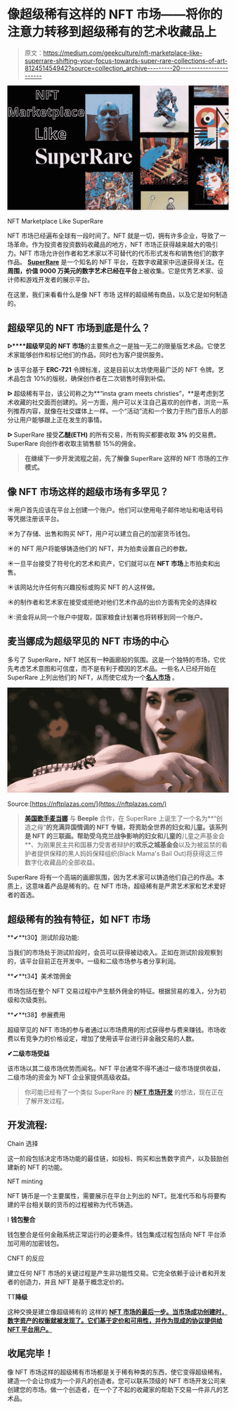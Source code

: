 # 像超级稀有这样的 NFT 市场——将你的注意力转移到超级稀有的艺术收藏品上

> 原文：<https://medium.com/geekculture/nft-marketplace-like-superrare-shifting-your-focus-towards-super-rare-collections-of-art-812451454942?source=collection_archive---------20----------------------->

![](img/88f1672853d0f5e7321d8844c4669dee.png)

NFT Marketplace Like SuperRare

NFT 市场已经遍布全球有一段时间了。NFT 就是一切，拥有许多企业，导致了一场革命。作为投资者投资数码收藏品的地方，NFT 市场正获得越来越大的吸引力。NFT 市场允许创作者和艺术家以不可替代的代币形式发布和销售他们的数字作品。 [**SuperRare**](https://superrare.com/) 是一个知名的 NFT 平台，在数字收藏家中迅速获得关注。在**周围，价值 9000 万美元的数字艺术已经在平台**上被收集。它是优秀艺术家、设计师和游戏开发者的展示平台。

在这里，我们来看看什么是像 NFT 市场 这样的超级稀有商品，以及它是如何制造的。

## **超级罕见的 NFT 市场到底是什么？**

**ᐅ****超级罕见的 NFT 市场**的主要焦点之一是独一无二的限量版艺术品。它使艺术家能够创作和标记他们的作品，同时也为客户提供服务。

**ᐅ** 该平台基于 **ERC-721** 令牌标准，这是目前以太坊使用最广泛的 NFT 令牌。艺术品包含 10%的版税，确保创作者在二次销售时得到补偿。

**ᐅ** 超级稀有平台，该公司称之为**“insta gram meets christies”，**是考虑到艺术收藏的社交面而创建的。另一方面，用户可以关注自己喜欢的创作者，浏览一系列推荐内容，就像在社交媒体上一样。一个“活动”流和一个致力于热门音乐人的部分让用户能够跟上正在发生的事情。

**ᐅ** SuperRare 接受**乙醚(ETH)** 的所有交易，所有购买都要收取 **3%** 的交易费。SuperRare 向创作者收取主销售额 15%的佣金。

> **在继续下一步开发流程之前，先了解像 SuperRare 这样的 NFT 市场的工作模式。**

## 像 NFT 市场这样的超级市场有多罕见？

☀用户首先应该在平台上创建一个账户。他们可以使用电子邮件地址和电话号码等凭据注册该平台。

☀为了存储、出售和购买 NFT，用户可以建立自己的加密货币钱包。

☀的 NFT 用户将能够铸造他们的 NFT，并为拍卖设置自己的参数。

☀一旦平台接受了符号化的艺术和资产，它们就可以在 **NFT 市场**上市拍卖和出售。

☀该网站允许任何有兴趣投标或购买 NFT 的人这样做。

☀的制作者和艺术家在接受或拒绝对他们艺术作品的出价方面有完全的选择权

☀:资金将从同一个账户中提取，国家粮食计划署也将转移到同一个账户。

## **麦当娜成为超级罕见的 NFT 市场的中心**

多亏了 SuperRare，NFT 地区有一种画廊般的氛围。这是一个独特的市场，它优先考虑艺术意图和可信度，而不是有利于模因的艺术品。一些名人已经开始在 SuperRare 上列出他们的 NFT，从而使它成为一个[**名人市场**](https://bit.ly/3PGOqIk) 。

![](img/21fb367c10515e0bbd8f4919d0228961.png)

Source:[https://nftplazas.com/](https://nftplazas.com/)

> [**美国歌手麦当娜**](https://en.wikipedia.org/wiki/Madonna) 与 **Beeple** 合作，在 SuperRare 上诞生了一个名为**“创造之母”**的充满异国情调的 NFT 专辑，将资助全世界的妇女和儿童。该系列是 NFT 的三联画。帮助受乌克兰战争影响的妇女和儿童的**儿童之声基金会**、为刚果民主共和国暴力受害者辩护的**欢乐之城基金会**以及为被监禁的看护者提供保释的黑人妈妈保释组织(Black Mama's Bail Out)将获得这三件数字化收藏品的全部收益。

SuperRare 将有一个高端的画廊氛围，因为艺术家可以铸造他们自己的作品。本质上，这意味着产品是稀有的。在 NFT 市场，超级稀有是严肃艺术家和艺术爱好者的首选。

## **超级稀有的独有特征，如 NFT 市场**

**✔**t30】测试阶段功能:

当我们的市场处于测试阶段时，会员可以获得被动收入。正如在测试阶段观察到的，该平台目前正在开发中。一级和二级市场参与者分享利润。

**✔**t34】美术馆佣金

市场包括在整个 NFT 交易过程中产生额外佣金的特征。根据贸易的准入，分为初级和次级类别。

**✔**t38】参展费用

超级罕见的 NFT 市场的参与者通过以市场费用的形式获得参与费来赚钱。市场收费以有竞争力的价格设定，增加了使用该平台进行非金融交易的人数。

**✔二级市场受益**

该市场以其二级市场优势而闻名。NFT 平台通常不得不通过一级市场提供收益，二级市场的资金为 NFT 企业家提供高级收益。

> 你可能已经有了一个类似 SuperRare 的 [**NFT 市场开发**](https://bit.ly/3MJWDtl) 的想法，现在正在了解开发过程。

## **开发流程:**

Chain 选择

这一阶段包括决定市场功能的最佳链，如投标、购买和出售数字资产，以及鼓励创建新的 NFT 的功能。

NFT minting

NFT 铸币是一个主要属性，需要展示在平台上列出的 NFT。批准代币和与将要构建的平台相关联的货币的过程被称为代币铸造。

I **钱包整合**

钱包整合是任何金融系统正常运行的必要条件。钱包集成过程包括向 NFT 平台添加可用的加密钱包。

CNFT 的反应

建立任何 NFT 市场的关键过程是产生非功能性交易。它完全依赖于设计者和开发者的创造力，并且 NFT 是基于概念定价的。

TT**降级**

这种交换是建立像超级稀有的 这样的 [**NFT 市场的最后一步。当市场成功创建时，数字资产的权衡就被发现了。它们基于定价和可用性，并作为现成的协议提供给 NFT 平台用户。**](https://bit.ly/3MJYKgB)

## **收尾完毕！**

像 NFT 市场这样的超级稀有市场都是关于稀有种类的东西，使它变得超级稀有。建造一个会让你成为一个非凡的创造者。您可以联系顶级的 NFT 市场开发公司来创建您的市场。做一个创造者，在一个了不起的收藏家的帮助下交易一件非凡的艺术品。